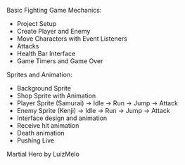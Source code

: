 Basic Fighting Game Mechanics:

- Project Setup
- Create Player and Enemy
- Move Characters with Event Listeners
- Attacks
- Health Bar Interface
- Game Timers and Game Over

Sprites and Animation:

- Background Sprite
- Shop Sprite with Animation
- Player Sprite (Samurai)
    -> Idle
    -> Run
    -> Jump
    -> Attack
- Enemy Sprite (Kenji)
    -> Idle
    -> Run
    -> Jump
    -> Attack
- Interface design and animation
- Receive hit animation
- Death animation
- Pushing Live

Martial Hero by  LuizMelo
